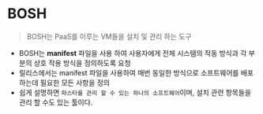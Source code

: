 # BOSH
> BOSH는 PaaS를 이루는 VM들을 설치 및 관리 하는 도구

- BOSH는 **manifest** 파일을 사용 하여 사용자에게 전체 시스템의 작동 방식과 각 부분의 상호 작용 방식을 정의하도록 요청 
- 릴리스에서는 manifest 파일을 사용하여 매번 동일한 방식으로 소프트웨어를 배포하는데 필요한 모든 사항을 정의 
- 쉽게 설명하면 `파스타를 관리 할 수 있는 하나의 소프트웨어`이며, 설치 관련 항목들을 관리 할 수도 있는 툴이다.